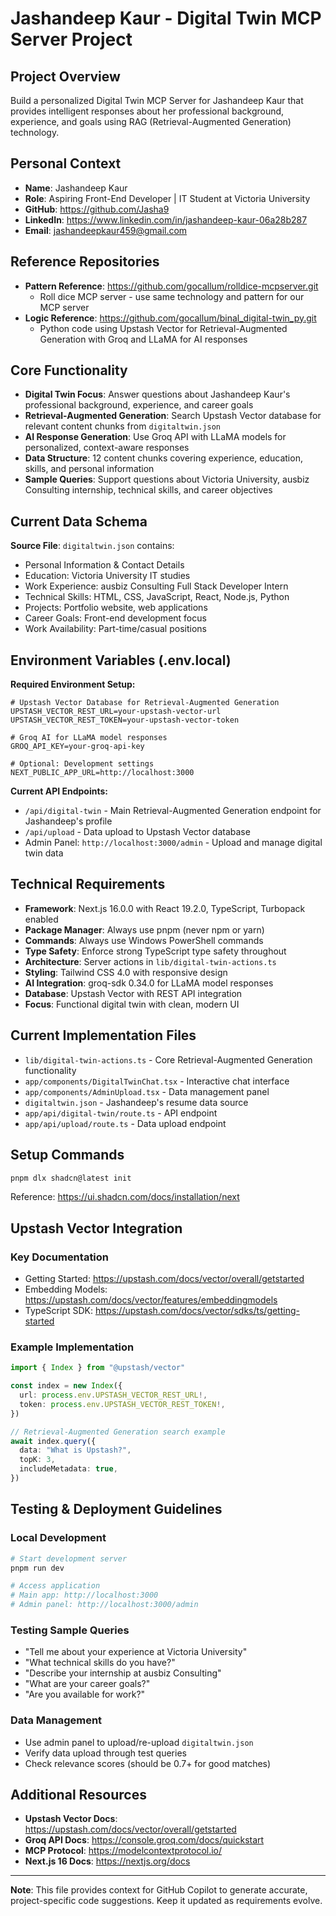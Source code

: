 # Jashandeep Kaur - Digital Twin MCP Server Project

## Project Overview
Build a personalized Digital Twin MCP Server for Jashandeep Kaur that provides intelligent responses about her professional background, experience, and goals using RAG (Retrieval-Augmented Generation) technology.

## Personal Context
- **Name**: Jashandeep Kaur
- **Role**: Aspiring Front-End Developer | IT Student at Victoria University
- **GitHub**: https://github.com/Jasha9
- **LinkedIn**: https://www.linkedin.com/in/jashandeep-kaur-06a28b287
- **Email**: jashandeepkaur459@gmail.com

## Reference Repositories
- **Pattern Reference**: https://github.com/gocallum/rolldice-mcpserver.git
  - Roll dice MCP server - use same technology and pattern for our MCP server
- **Logic Reference**: https://github.com/gocallum/binal_digital-twin_py.git
  - Python code using Upstash Vector for Retrieval-Augmented Generation with Groq and LLaMA for AI responses

## Core Functionality
- **Digital Twin Focus**: Answer questions about Jashandeep Kaur's professional background, experience, and career goals
- **Retrieval-Augmented Generation**: Search Upstash Vector database for relevant content chunks from `digitaltwin.json`
- **AI Response Generation**: Use Groq API with LLaMA models for personalized, context-aware responses
- **Data Structure**: 12 content chunks covering experience, education, skills, and personal information
- **Sample Queries**: Support questions about Victoria University, ausbiz Consulting internship, technical skills, and career objectives

## Current Data Schema
**Source File**: `digitaltwin.json` contains:
- Personal Information & Contact Details
- Education: Victoria University IT studies
- Work Experience: ausbiz Consulting Full Stack Developer Intern
- Technical Skills: HTML, CSS, JavaScript, React, Node.js, Python
- Projects: Portfolio website, web applications
- Career Goals: Front-end development focus
- Work Availability: Part-time/casual positions

## Environment Variables (.env.local)
**Required Environment Setup:**
```
# Upstash Vector Database for Retrieval-Augmented Generation
UPSTASH_VECTOR_REST_URL=your-upstash-vector-url
UPSTASH_VECTOR_REST_TOKEN=your-upstash-vector-token

# Groq AI for LLaMA model responses  
GROQ_API_KEY=your-groq-api-key

# Optional: Development settings
NEXT_PUBLIC_APP_URL=http://localhost:3000
```

**Current API Endpoints:**
- `/api/digital-twin` - Main Retrieval-Augmented Generation endpoint for Jashandeep's profile
- `/api/upload` - Data upload to Upstash Vector database
- Admin Panel: `http://localhost:3000/admin` - Upload and manage digital twin data

## Technical Requirements
- **Framework**: Next.js 16.0.0 with React 19.2.0, TypeScript, Turbopack enabled
- **Package Manager**: Always use pnpm (never npm or yarn)
- **Commands**: Always use Windows PowerShell commands
- **Type Safety**: Enforce strong TypeScript type safety throughout
- **Architecture**: Server actions in `lib/digital-twin-actions.ts`
- **Styling**: Tailwind CSS 4.0 with responsive design
- **AI Integration**: groq-sdk 0.34.0 for LLaMA model responses
- **Database**: Upstash Vector with REST API integration
- **Focus**: Functional digital twin with clean, modern UI

## Current Implementation Files
- `lib/digital-twin-actions.ts` - Core Retrieval-Augmented Generation functionality
- `app/components/DigitalTwinChat.tsx` - Interactive chat interface
- `app/components/AdminUpload.tsx` - Data management panel
- `digitaltwin.json` - Jashandeep's resume data source
- `app/api/digital-twin/route.ts` - API endpoint
- `app/api/upload/route.ts` - Data upload endpoint

## Setup Commands
```bash
pnpm dlx shadcn@latest init
```
Reference: https://ui.shadcn.com/docs/installation/next

## Upstash Vector Integration

### Key Documentation
- Getting Started: https://upstash.com/docs/vector/overall/getstarted
- Embedding Models: https://upstash.com/docs/vector/features/embeddingmodels
- TypeScript SDK: https://upstash.com/docs/vector/sdks/ts/getting-started

### Example Implementation
```typescript
import { Index } from "@upstash/vector"

const index = new Index({
  url: process.env.UPSTASH_VECTOR_REST_URL!,
  token: process.env.UPSTASH_VECTOR_REST_TOKEN!,
})

// Retrieval-Augmented Generation search example
await index.query({
  data: "What is Upstash?",
  topK: 3,
  includeMetadata: true,
})
```

## Testing & Deployment Guidelines

### Local Development
```powershell
# Start development server
pnpm run dev

# Access application
# Main app: http://localhost:3000
# Admin panel: http://localhost:3000/admin
```

### Testing Sample Queries
- "Tell me about your experience at Victoria University"
- "What technical skills do you have?"
- "Describe your internship at ausbiz Consulting"
- "What are your career goals?"
- "Are you available for work?"

### Data Management
- Use admin panel to upload/re-upload `digitaltwin.json`
- Verify data upload through test queries
- Check relevance scores (should be 0.7+ for good matches)

## Additional Resources
- **Upstash Vector Docs**: https://upstash.com/docs/vector/overall/getstarted
- **Groq API Docs**: https://console.groq.com/docs/quickstart
- **MCP Protocol**: https://modelcontextprotocol.io/
- **Next.js 16 Docs**: https://nextjs.org/docs

---

**Note**: This file provides context for GitHub Copilot to generate accurate, project-specific code suggestions. Keep it updated as requirements evolve.
